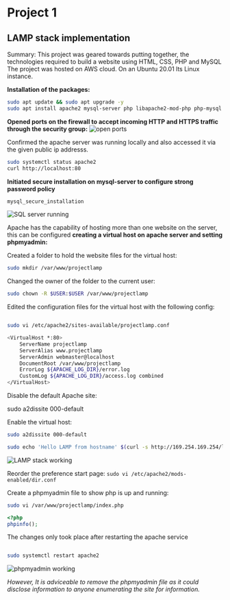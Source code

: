 # Project 1
## LAMP stack implementation

Summary: This project was geared towards putting together, the technologies required to build a website using HTML, CSS, PHP and MySQL
The project was hosted on AWS cloud. On an Ubuntu 20.01 lts Linux instance. 

**Installation of the packages:**

```bash
sudo apt update && sudo apt upgrade -y 
sudo apt install apache2 mysql-server php libapache2-mod-php php-mysql

```

**Opened ports on the firewall to accept incoming HTTP and HTTPS traffic through the security group:**
![open ports](https://github.com/blazerailerx/dareyio-pbl/blob/main/project1_images/ports%20opened.png)


Confirmed the apache server was running locally and also accessed it via the given public ip addresss.
```bash
sudo systemctl status apache2
curl http://localhost:80
```

**Initiated secure installation on mysql-server to configure strong password policy**
```bash
mysql_secure_installation
```

![SQL server running](https://github.com/blazerailerx/dareyio-pbl/blob/main/project1_images/mysql-server.png)

Apache has the capability of hosting more than one website on the server, this can be configured
**creating a virtual host on apache server and setting phpmyadmin:**

Created a folder to hold the website files for the virtual host:
```bash
sudo mkdir /var/www/projectlamp
```

Changed the owner of the folder to the current user:

```bash
sudo chown -R $USER:$USER /var/www/projectlamp
```

Edited the configuration files for the virtual host with the following config:

```bash

sudo vi /etc/apache2/sites-available/projectlamp.conf

<VirtualHost *:80>
    ServerName projectlamp
    ServerAlias www.projectlamp 
    ServerAdmin webmaster@localhost
    DocumentRoot /var/www/projectlamp
    ErrorLog ${APACHE_LOG_DIR}/error.log
    CustomLog ${APACHE_LOG_DIR}/access.log combined
</VirtualHost>
``` 

Disable the default Apache site:

sudo a2dissite 000-default

Enable the virtual host:
```bash
sudo a2dissite 000-default
```


```bash
sudo echo 'Hello LAMP from hostname' $(curl -s http://169.254.169.254/latest/meta-data/public-hostname) 'with public IP' $(curl -s http://169.254.169.254/latest/meta-data/public-ipv4) > /var/www/projectlamp/index.html
```
![LAMP stack working](https://github.com/blazerailerx/dareyio-pbl/blob/main/project1_images/webpage%20created.png)

Reorder the preference start page:
`sudo vi /etc/apache2/mods-enabled/dir.conf`


Create a phpmyadmin file to show php is up and running:

```bash
sudo vi /var/www/projectlamp/index.php
```

```php 
<?php
phpinfo();
```
The changes only took place after restarting the apache service
```bash

sudo systemctl restart apache2
```
![phpmyadmin working](https://github.com/blazerailerx/dareyio-pbl/blob/main/project1_images/Php%20enabled.png)

*However, It is adviceable to remove the phpmyadmin file as it could disclose information to anyone enumerating the site for information.*